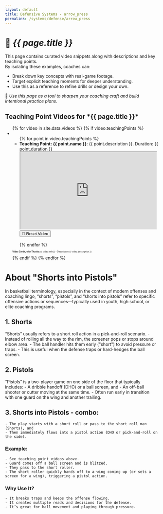 ```yaml
---
layout: default
title: Defensive Systems - arrow_press
permalink: /systems/defense/arrow_press
---
```


# 🏀 *{{ page.title }}*

This page contains curated video snippets along with descriptions and key teaching points.  
By isolating these examples, coaches can:

- Break down key concepts with real-game footage.
- Target explicit teaching moments for deeper understanding.
- Use this as a reference to refine drills or design your own.

🎯 *Use this page as a tool to sharpen your coaching craft and build intentional practice plans.*

<h2>Teaching Point Videos for *{{ page.title }}*</h2>

<ul>
  {% for video in site.data.videos %}
    {% if video.teachingPoints %}
      <li>
        <ul>
          {% for point in video.teachingPoints %}
            <li>
              <strong>Teaching Point: {{ point.name }}</strong>: {{ point.description }}. Duration: {{ point.duration }}<br>
              <iframe id="video-{{ video.id }}-{{ point.start }}-{{ point.end }}" width="448" height="252"
                src="https://www.youtube.com/embed/{{ video.id }}?start={{ point.start }}&end={{ point.end }}"
                frameborder="1"
                allow="accelerometer; autoplay; clipboard-write; encrypted-media; gyroscope; picture-in-picture"
                allowfullscreen>
              </iframe>
              <button onclick="resetVideo('video-{{ video.id }}-{{ point.start }}-{{ point.end }}')">🔁 Reset Video</button>
            </li>
            <br>
          {% endfor %}
        </ul>
        <div style="font-size: 0.5em; margin-top: 10px;">
          <p><strong>Video Credit, with Thanks: </strong> {{ video.title }} - Description:{{ video.description }}</p>
        </div>
      </li>
    {% endif %}
  {% endfor %}
</ul>

<h1> About "Shorts into Pistols" </h1>

In basketball terminology, especially in the context of modern offenses and coaching lingo, “shorts”, “pistols”, and “shorts into pistols” refer to specific offensive actions or sequences—typically used in youth, high school, or elite coaching programs.

## 1. Shorts
“Shorts” usually refers to a short roll action in a pick-and-roll scenario.
    - Instead of rolling all the way to the rim, the screener pops or stops around elbow area.
    - The ball handler hits them early ("short") to avoid pressure or traps.
    - This is useful when the defense traps or hard-hedges the ball screen.

## 2. Pistols
“Pistols” is a two-player game on one side of the floor that typically includes:
    - A dribble handoff (DHO) or a ball screen, and
    - An off-ball shooter or cutter moving at the same time.
    - Often run early in transition with one guard on the wing and another trailing.

## 3. Shorts into Pistols - combo:
    - The play starts with a short roll or pass to the short roll man (Shorts), and
    - Then immediately flows into a pistol action (DHO or pick-and-roll on the side).

### Example:
    - See teaching point videos above.
    - Guard comes off a ball screen and is blitzed.
    - They pass to the short roller.
    - The short roller quickly hands off to a wing coming up (or sets a screen for a wing), triggering a pistol action.

### Why Use It?
    - It breaks traps and keeps the offense flowing.
    - It creates multiple reads and decisions for the defense.
    - It’s great for ball movement and playing through pressure.

<script>
  function resetVideo(id) {
    const iframe = document.getElementById(id);
    const src = iframe.src;
    iframe.src = src;
  }
</script>